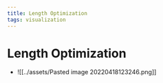 ```yaml
---
title: Length Optimization
tags: visualization
---
```


# Length Optimization
- ![[../assets/Pasted image 20220418123246.png]]



































